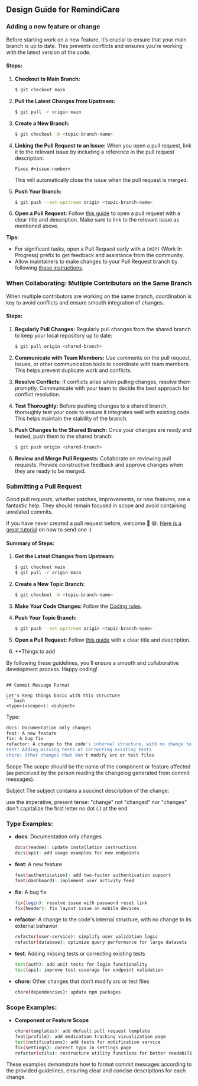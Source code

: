 ## Design Guide for RemindiCare

### Adding a new feature or change

Before starting work on a new feature, it’s crucial to ensure that your main branch is up to date. This prevents conflicts and ensures you're working with the latest version of the code.

#### Steps:

1. **Checkout to Main Branch:**
   ```bash
   $ git checkout main
   ```

2. **Pull the Latest Changes from Upstream:**
   ```bash
   $ git pull -r origin main
   ```

3. **Create a New Branch:**
   ```bash
   $ git checkout -b <topic-branch-name>
   ```

4. **Linking the Pull Request to an Issue:**
   When you open a pull request, link it to the relevant issue by including a reference in the pull request description:
   ```
   Fixes #<issue-number>
   ```
   This will automatically close the issue when the pull request is merged.

5. **Push Your Branch:**
   ```bash
   $ git push --set-upstream origin <topic-branch-name>
   ```

6. **Open a Pull Request:**
   Follow [this guide](https://help.github.com/articles/creating-a-pull-request/#creating-the-pull-request) to open a pull request with a clear title and description. Make sure to link to the relevant issue as mentioned above.

**Tips:**
- For significant tasks, open a Pull Request early with a `[WIP]` (Work In Progress) prefix to get feedback and assistance from the community.
- Allow maintainers to make changes to your Pull Request branch by following [these instructions](https://help.github.com/articles/allowing-changes-to-a-pull-request-branch-created-from-a-fork).


### When Collaborating: Multiple Contributors on the Same Branch

When multiple contributors are working on the same branch, coordination is key to avoid conflicts and ensure smooth integration of changes.

#### Steps:

1. **Regularly Pull Changes:**
   Regularly pull changes from the shared branch to keep your local repository up to date:
   ```bash
   $ git pull origin <shared-branch>
   ```

2. **Communicate with Team Members:**
   Use comments on the pull request, issues, or other communication tools to coordinate with team members. This helps prevent duplicate work and conflicts.

3. **Resolve Conflicts:**
   If conflicts arise when pulling changes, resolve them promptly. Communicate with your team to decide the best approach for conflict resolution.

4. **Test Thoroughly:**
   Before pushing changes to a shared branch, thoroughly test your code to ensure it integrates well with existing code. This helps maintain the stability of the branch.

5. **Push Changes to the Shared Branch:**
   Once your changes are ready and tested, push them to the shared branch:
   ```bash
   $ git push origin <shared-branch>
   ```

6. **Review and Merge Pull Requests:**
   Collaborate on reviewing pull requests. Provide constructive feedback and approve changes when they are ready to be merged.

  
### Submitting a Pull Request

Good pull requests, whether patches, improvements, or new features, are a fantastic help. They should remain focused in scope and avoid containing unrelated commits.

If you have never created a pull request before, welcome 🎉 😄. [Here is a great tutorial](https://opensource.guide/how-to-contribute/#opening-a-pull-request) on how to send one :)

#### Summary of Steps:

1. **Get the Latest Changes from Upstream:**
   ```bash
   $ git checkout main
   $ git pull -r origin main
   ```

2. **Create a New Topic Branch:**
   ```bash
   $ git checkout -b <topic-branch-name>
   ```

3. **Make Your Code Changes:** Follow the [Coding rules](#coding-rules).

4. **Push Your Topic Branch:**
   ```bash
   $ git push --set-upstream origin <topic-branch-name>
   ```

5. **Open a Pull Request:**
   Follow [this guide](https://help.github.com/articles/creating-a-pull-request/#creating-the-pull-request) with a clear title and description.

6. **Things to add

By following these guidelines, you’ll ensure a smooth and collaborative development process. Happy coding!
```

## Commit Message Format  
  
Let's keep things basic with this structure
```bash
<type>(<scope>): <subject>
```

Type:
```bash
docs: Documentation only changes
feat: A new feature
fix: A bug fix
refactor: A change to the code's internal structure, with no change to its external behavior
test: Adding missing tests or correcting existing tests
chore: Other changes that don't modify src or test files
```

Scope
The scope should be the name of the component or feature affected (as perceived by the person reading the changelog generated from commit messages).

Subject
The subject contains a succinct description of the change:

use the imperative, present tense: "change" not "changed" nor "changes"
don't capitalize the first letter
no dot (.) at the end

### Type Examples:

- **docs**: Documentation only changes
  ```bash
  docs(readme): update installation instructions
  docs(api): add usage examples for new endpoints
  ```

- **feat**: A new feature
  ```bash
  feat(authentication): add two-factor authentication support
  feat(dashboard): implement user activity feed
  ```

- **fix**: A bug fix
  ```bash
  fix(login): resolve issue with password reset link
  fix(header): fix layout issue on mobile devices
  ```

- **refactor**: A change to the code's internal structure, with no change to its external behavior
  ```bash
  refactor(user-service): simplify user validation logic
  refactor(database): optimize query performance for large datasets
  ```

- **test**: Adding missing tests or correcting existing tests
  ```bash
  test(auth): add unit tests for login functionality
  test(api): improve test coverage for endpoint validation
  ```

- **chore**: Other changes that don't modify src or test files
  ```bash
  chore(dependencies): update npm packages
  ```

### Scope Examples:

- **Component or Feature Scope**
  ```bash
  chore(templates): add default pull request template
  feat(profile): add medication tracking visualization page
  test(notifications): add tests for notification service
  fix(settings): correct typo in settings page
  refactor(utils): restructure utility functions for better readability
  ```

These examples demonstrate how to format commit messages according to the provided guidelines, ensuring clear and concise descriptions for each change.